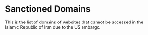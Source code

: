 # Sanctioned Domains
This is the list of domains of websites that cannot be accessed in the Islamic Republic of Iran due to the US embargo. 
